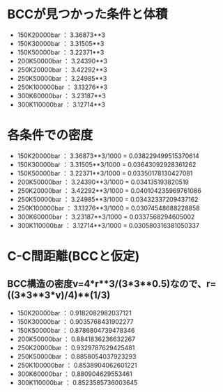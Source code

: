 # BCCが見つかった条件と体積

* 150K20000bar  ：  3.36873**3
* 150K30000bar  ：  3.31505**3
* 150K50000bar  ：  3.22371**3
* 200K50000bar  ：  3.24390**3
* 250K20000bar  ：  3.42292**3
* 250K50000bar  ：  3.24985**3
* 250K100000bar ：  3.13276**3
* 300K60000bar  ：  3.23187**3
* 300K110000bar ：  3.12714**3

# 各条件での密度

* 150K20000bar  ：  3.36873**3/1000 = 0.038229499515370614
* 150K30000bar  ：  3.31505**3/1000 = 0.03643092928361262
* 150K50000bar  ：  3.22371**3/1000 = 0.03350178130427081
* 200K50000bar  ：  3.24390**3/1000 = 0.034135193820519
* 250K20000bar  ：  3.42292**3/1000 = 0.040104235969761086
* 250K50000bar  ：  3.24985**3/1000 = 0.03432337209437162
* 250K100000bar ：  3.13276**3/1000 = 0.03074548688228858
* 300K60000bar  ：  3.23187**3/1000 = 0.0337568294605002
* 300K110000bar ：  3.12714**3/1000 = 0.030580316381050337

# C-C間距離(BCCと仮定)

## BCC構造の密度v=4\*r\*\*3/(3\*3\*\*0.5)なので、r=((3\*3\*\*3\*v)/4)\*\*(1/3)

* 150K20000bar  ：  0.9182082982037121
* 150K30000bar  ：  0.9035768431902277
* 150K50000bar  ：  0.8786804739478346
* 200K50000bar  ：  0.8841836236632267
* 250K20000bar  ：  0.9329787629425481
* 250K50000bar  ：  0.8858054037923293
* 250K100000bar ：  0.8538904062601221
* 300K60000bar  ：  0.880904629553461
* 300K110000bar ：  0.8523585736003645
